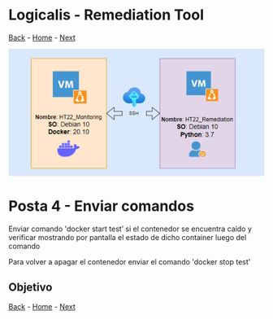 # Logicalis - Remediation Tool

[Back](P3.md) - [Home](../README.md) - [Next](P5.md)

<p align="center">
  <img src="Infra.png" alt="Infraestructura Hackathon"/>
</p>

# Posta 4 - Enviar comandos

Enviar comando 'docker start test’ si el contenedor se encuentra caído y verificar mostrando por pantalla el estado de dicho container luego del comando

Para volver a apagar el contenedor enviar el comando 'docker stop test'

## Objetivo


[Back](P3.md) - [Home](../README.md) - [Next](P5.md)
